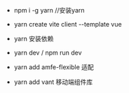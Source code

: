 - npm i -g yarn //安装yarn
- yarn create vite client --template vue

- yarn 安装依赖
- yarn dev  /  npm run dev

- yarn add amfe-flexible  适配

- yarn add vant 移动端组件库